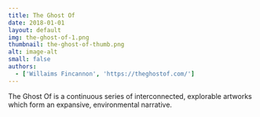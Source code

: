 ```yaml
---
title: The Ghost Of
date: 2018-01-01
layout: default
img: the-ghost-of-1.png
thumbnail: the-ghost-of-thumb.png
alt: image-alt
small: false
authors:
  - ['Willaims Fincannon', 'https://theghostof.com/']
---
```


The Ghost Of is a continuous series of interconnected, explorable artworks which form an expansive, environmental narrative.
